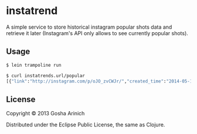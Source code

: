 # instatrend

A simple service to store historical instagram popular shots data and
retrieve it later (Instagram's API only allows to see currently popular
shots).

## Usage

```bash
$ lein trampoline run
```

```bash
$ curl instatrends.url/popular
[{"link":"http://instagram.com/p/oJO_zvCWJr/","created_time":"2014-05-18T16:07:00Z","filter":"Amaro","location":{"name":null,"lat":-23.525084252,"lng":-46.662554937}, ...]
```

## License

Copyright © 2013 Gosha Arinich

Distributed under the Eclipse Public License, the same as Clojure.
